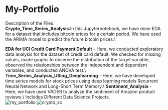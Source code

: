 # My-Portfolio
Description of the Files.\
**Crypto_Time_Series_Analysis**:In this Jupyternotebook, we have done EDA for a dataset that includes bitcoin prices for a certain period. We have used the ARIMA model to predict the future bitcoin prices.\ 

**EDA for UCI Credit Card Payment Default** - Here, we conducted exploratory data analysis for the dataset of credit card default. We checked for missing values, made graphs to observe the distribution of the target variable, observed the relationships between the independent and dependent variables, and conducted ANOVA test.\  
**Time_Series_Analysis_USing_Deeplearning** - Here, we have developed time series models for stock prices using deep learning models Recurrent Neural Network and Long-Short Term Memory.\ 
**Sentiment_Analysis** - Here, we have used VADER to analyze the sentiment of Amazon product reviews.\ 
Includes Different Data Science Projects.\
![my_portfolio](https://github.com/casper6020/My-Portfolio/assets/147402829/55981a50-1f6f-4c18-8fcf-c7ae108a1280)
![crypto_sc](https://github.com/casper6020/My-Portfolio/assets/147402829/b7ca532a-7fca-4b81-b207-b666f208c539)

